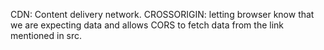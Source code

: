 CDN: Content delivery network. 
CROSSORIGIN: letting browser know that we are expecting data and allows CORS to fetch data from the link mentioned in src.